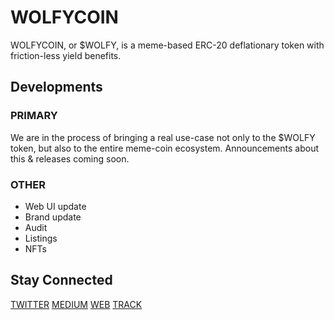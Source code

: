 # WOLFYCOIN

WOLFYCOIN, or $WOLFY, is a meme-based ERC-20 deflationary token with friction-less yield benefits. 

## Developments

### PRIMARY

We are in the process of bringing a real use-case not only to the $WOLFY token, but also to the entire meme-coin ecosystem. Announcements about this & releases coming soon.

### OTHER

- Web UI update
- Brand update 
- Audit
- Listings
- NFTs

## Stay Connected 

[TWITTER](https://twitter.com/WOLFYC0IN)
[MEDIUM](https://wolfycoin.medium.com)
[WEB](https://wolfycoin.net)
[TRACK](https://www.dextools.io/app/uniswap/pair-explorer/0x75c83c6dafe52218f7a13c8244e9af5b60bc4511)
